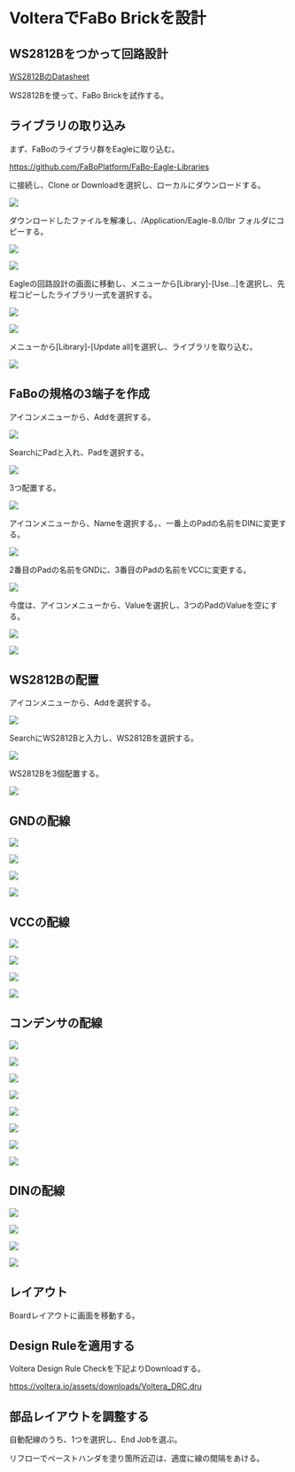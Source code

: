 # VolteraでFaBo Brickを設計

## WS2812Bをつかって回路設計

[WS2812BのDatasheet](http://www.adafruit.com/datasheets/WS2812B.pdf)

WS2812Bを使って、FaBo Brickを試作する。

## ライブラリの取り込み

まず、FaBoのライブラリ群をEagleに取り込む。

https://github.com/FaBoPlatform/FaBo-Eagle-Libraries

に接続し、Clone or Downloadを選択し、ローカルにダウンロードする。

![](/img/colorled001.png)

ダウンロードしたファイルを解凍し、/Application/Eagle-8.0/lbr フォルダにコピーする。

![](/img/colorled002.png)

![](/img/colorled003.png)

Eagleの回路設計の画面に移動し、メニューから[Library]-[Use...]を選択し、先程コピーしたライブラリ一式を選択する。

![](/img/colorled004.png)

![](/img/colorled005.png)

メニューから[Library]-[Update all]を選択し、ライブラリを取り込む。

![](/img/colorled006.png)

## FaBoの規格の3端子を作成

アイコンメニューから、Addを選択する。

![](/img/colorled007.png)

SearchにPadと入れ、Padを選択する。

![](/img/colorled008.png)

3つ配置する。

![](/img/colorled009.png)

アイコンメニューから、Nameを選択する。、一番上のPadの名前をDINに変更する。

![](/img/colorled010.png)

2番目のPadの名前をGNDに、3番目のPadの名前をVCCに変更する。

![](/img/colorled011.png)

今度は、アイコンメニューから、Valueを選択し、3つのPadのValueを空にする。

![](/img/colorled012.png)

![](/img/colorled013.png)

## WS2812Bの配置

アイコンメニューから、Addを選択する。

![](/img/colorled015.png)

SearchにWS2812Bと入力し、WS2812Bを選択する。

![](/img/colorled016.png)

WS2812Bを3個配置する。

![](/img/colorled017.png)

## GNDの配線

![](/img/colorled018.png)

![](/img/colorled019.png)

![](/img/colorled020.png)

![](/img/colorled021.png)

## VCCの配線

![](/img/colorled018.png)

![](/img/colorled022.png)

![](/img/colorled023.png)

![](/img/colorled024.png)

## コンデンサの配線

![](/img/colorled018.png)

![](/img/colorled025.png)

![](/img/colorled026.png)

![](/img/colorled027.png)


![](/img/colorled018.png)

![](/img/colorled019.png)

![](/img/colorled028.png)

![](/img/colorled029.png)

## DINの配線

![](/img/colorled030.png)

![](/img/colorled031.png)

![](/img/colorled032.png)

![](/img/colorled033.png)

## レイアウト

Boardレイアウトに画面を移動する。

[](/img/board001.png)

[](/img/board002.png)

## Design Ruleを適用する

Voltera Design Rule Checkを下記よりDownloadする。

https://voltera.io/assets/downloads/Voltera_DRC.dru

[](/img/board003.png)

[](/img/board004.png)

[](/img/board005.png)

[](/img/board006.png)

## 部品レイアウトを調整する

[](/img/board007.png)

[](/img/board008.png)

[](/img/board009.png)

自動配線のうち、1つを選択し、End Jobを選ぶ。

[](/img/board010.png)

リフローでペーストハンダを塗り箇所近辺は、適度に線の間隔をあける。

[](/img/board011.png)




